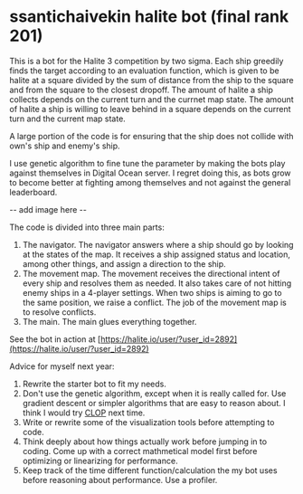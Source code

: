 # ssantichaivekin halite bot (final rank 201)

This is a bot for the Halite 3 competition by two sigma.
Each ship greedily finds the target according to an evaluation function, which is given to be 
halite at a square divided by the sum of distance from the ship to the square and from
the square to the closest dropoff. The amount of halite a ship collects depends on the current turn
and the currnet map state. The amount of halite a ship is willing to leave behind in a square depends 
on the current turn and the current map state.

A large portion of the code is for ensuring that the ship does not collide with own's
ship and enemy's ship.

I use genetic algorithm to fine tune the parameter by making the bots play against themselves
in Digital Ocean server.
I regret doing this, as bots grow to become better at fighting among themselves and not
against the general leaderboard.

-- add image here --

The code is divided into three main parts:

1. The navigator. The navigator answers where a ship should go by looking at the states of the map. 
It receives a ship assigned status and location, among other things, and assign a direction to the ship.
2. The movement map. The movement receives the directional intent of every ship and resolves them as needed.
It also takes care of not hitting enemy ships in a 4-player settings. When two ships is aiming to go to the 
same position, we raise a conflict. The job of the movement map is to resolve conflicts.
3. The main. The main glues everything together.

See the bot in action at [https://halite.io/user/?user_id=2892](https://halite.io/user/?user_id=2892)

Advice for myself next year:
1. Rewrite the starter bot to fit my needs.
2. Don't use the genetic algorithm, except when it is really called for.
Use gradient descent or simpler algorithms that are easy to reason about.
I think I would try [CLOP](https://www.remi-coulom.fr/CLOP/) next time.
3. Write or rewrite some of the visualization tools before attempting to code.
4. Think deeply about how things actually work before jumping in to coding.
Come up with a correct mathmetical model first before optimizing or linearizing for performance.
5. Keep track of the time different function/calculation the my bot uses before reasoning about performance.
Use a profiler.
